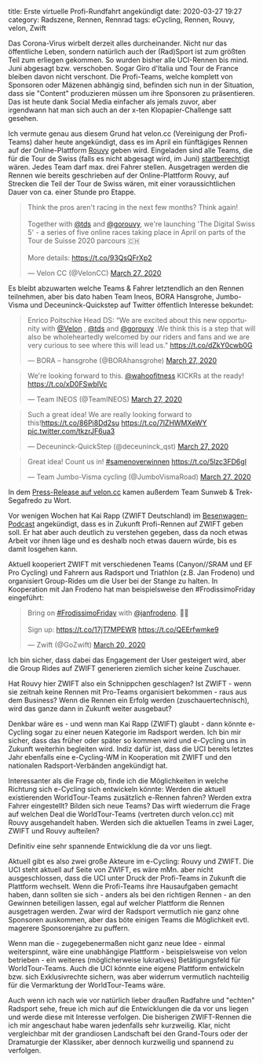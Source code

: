title: Erste virtuelle Profi-Rundfahrt angekündigt
date: 2020-03-27 19:27
category: Radszene, Rennen, Rennrad
tags: eCycling, Rennen, Rouvy, velon, Zwift

Das Corona-Virus wirbelt derzeit alles durcheinander. Nicht nur das öffentliche Leben, sondern natürlich auch der (Rad)Sport ist zum größten Teil zum erliegen gekommen. So wurden bisher alle UCI-Rennen bis mind. Juni abgesagt bzw. verschoben. Sogar Giro d'Italia und Tour de France bleiben davon nicht verschont. Die Profi-Teams, welche komplett von Sponsoren oder Mäzenen abhängig sind, befinden sich nun in der Situation, dass sie "Content" produzieren müssen um ihre Sponsoren zu präsentieren. Das ist heute dank Social Media einfacher als jemals zuvor, aber irgendwann hat man sich auch an der x-ten Klopapier-Challenge satt gesehen.

Ich vermute genau aus diesem Grund hat velon.cc (Vereinigung der Profi-Teams) daher heute angekündigt, dass es im April ein fünftägiges Rennen auf der Online-Plattform [Rouvy](http://rouvy.com) geben wird. Eingeladen sind alle Teams, die für die Tour de Swiss (falls es nicht abgesagt wird, im Juni) [startberechtigt](https://www.procyclingstats.com/race/tour-de-suisse/2020/gc/startlist) wären. Jedes Team darf max. drei Fahrer stellen.
Ausgetragen werden die Rennen wie bereits geschrieben auf der Online-Plattform Rouvy, auf Strecken die Teil der Tour de Swiss wären, mit einer voraussichtlichen Dauer von ca. einer Stunde pro Etappe.

<blockquote class="twitter-tweet"><p lang="en" dir="ltr">Think the pros aren&#39;t racing in the next few months? Think again! <br><br>Together with <a href="https://twitter.com/tds?ref_src=twsrc%5Etfw">@tds</a> and <a href="https://twitter.com/gorouvy?ref_src=twsrc%5Etfw">@gorouvy</a>, we&#39;re launching &#39;The Digital Swiss 5&#39; - a series of five online races taking place in April on parts of the Tour de Suisse 2020 parcours 🇨🇭<br><br>More details: <a href="https://t.co/93QsQFrXp2">https://t.co/93QsQFrXp2</a></p>&mdash; Velon CC (@VelonCC) <a href="https://twitter.com/VelonCC/status/1243525766136172545?ref_src=twsrc%5Etfw">March 27, 2020</a></blockquote> <script async src="https://platform.twitter.com/widgets.js" charset="utf-8"></script>

Es bleibt abzuwarten welche Teams & Fahrer letztendlich an den Rennen teilnehmen, aber bis dato haben Team Ineos, BORA Hansgrohe, Jumbo-Visma und Deceuninck-Quickstep auf Twitter öffentlich Interesse bekundet:

<blockquote class="twitter-tweet"><p lang="en" dir="ltr">Enrico Poitschke Head DS: “We are excited about this new opportunity with <a href="https://twitter.com/velon?ref_src=twsrc%5Etfw">@Velon</a> , <a href="https://twitter.com/tds?ref_src=twsrc%5Etfw">@tds</a> and <a href="https://twitter.com/gorouvy?ref_src=twsrc%5Etfw">@gorouvy</a> .We think this is a step that will also be wholeheartedly welcomed by our riders and fans and we are very curious to see where this will lead us.&quot; <a href="https://t.co/dZkY0cwb0G">https://t.co/dZkY0cwb0G</a></p>&mdash; BORA – hansgrohe (@BORAhansgrohe) <a href="https://twitter.com/BORAhansgrohe/status/1243530134717632513?ref_src=twsrc%5Etfw">March 27, 2020</a></blockquote> <script async src="https://platform.twitter.com/widgets.js" charset="utf-8"></script>

<blockquote class="twitter-tweet"><p lang="en" dir="ltr">We&#39;re looking forward to this. <a href="https://twitter.com/wahoofitness?ref_src=twsrc%5Etfw">@wahoofitness</a> KICKRs at the ready! <a href="https://t.co/xD0FSwblVc">https://t.co/xD0FSwblVc</a></p>&mdash; Team INEOS (@TeamINEOS) <a href="https://twitter.com/TeamINEOS/status/1243528715495190528?ref_src=twsrc%5Etfw">March 27, 2020</a></blockquote> <script async src="https://platform.twitter.com/widgets.js" charset="utf-8"></script>

<blockquote class="twitter-tweet"><p lang="en" dir="ltr">Such a great idea! We are really looking forward to this!<a href="https://t.co/86Pi8Dd2su">https://t.co/86Pi8Dd2su</a> <a href="https://t.co/7lZHWMXeWY">https://t.co/7lZHWMXeWY</a> <a href="https://t.co/tkzrJF6ua3">pic.twitter.com/tkzrJF6ua3</a></p>&mdash; Deceuninck-QuickStep (@deceuninck_qst) <a href="https://twitter.com/deceuninck_qst/status/1243535347486724096?ref_src=twsrc%5Etfw">March 27, 2020</a></blockquote> <script async src="https://platform.twitter.com/widgets.js" charset="utf-8"></script>

<blockquote class="twitter-tweet"><p lang="en" dir="ltr">Great idea! Count us in! <a href="https://twitter.com/hashtag/samenoverwinnen?src=hash&amp;ref_src=twsrc%5Etfw">#samenoverwinnen</a> <a href="https://t.co/5lzc3FD6gl">https://t.co/5lzc3FD6gl</a></p>&mdash; Team Jumbo-Visma cycling (@JumboVismaRoad) <a href="https://twitter.com/JumboVismaRoad/status/1243527009327857664?ref_src=twsrc%5Etfw">March 27, 2020</a></blockquote> <script async src="https://platform.twitter.com/widgets.js" charset="utf-8"></script>

In dem [Press-Release auf velon.cc](https://www.velon.cc/news/2020/3/26/worlds-best-professional-teams-gear-up-for-the-digital-swiss-5) kamen außerdem Team Sunweb & Trek-Segafredo zu Wort.

Vor wenigen Wochen hat Kai Rapp (ZWIFT Deutschland) im [Besenwagen-Podcast](https://www.besenwagen.com) angekündigt, dass es in Zukunft Profi-Rennen auf ZWIFT geben soll. Er hat aber auch deutlich zu verstehen gegeben, dass da noch etwas Arbeit vor ihnen läge und es deshalb noch etwas dauern würde, bis es damit losgehen kann.

Aktuell kooperiert ZWIFT mit verschiedenen Teams (Canyon//SRAM und EF Pro Cycling) und Fahrern aus Radsport und Triathlon (z.B. Jan Frodeno) und organisiert Group-Rides um die User bei der Stange zu halten. In Kooperation mit Jan Frodeno hat man beispielsweise den #FrodissimoFriday eingeführt:

<blockquote class="twitter-tweet"><p lang="en" dir="ltr">Bring on <a href="https://twitter.com/hashtag/FrodissimoFriday?src=hash&amp;ref_src=twsrc%5Etfw">#FrodissimoFriday</a> with <a href="https://twitter.com/janfrodeno?ref_src=twsrc%5Etfw">@janfrodeno</a>. 🥳🙌<br><br>Sign up: <a href="https://t.co/17jT7MPEWR">https://t.co/17jT7MPEWR</a> <a href="https://t.co/QEErfwmke9">https://t.co/QEErfwmke9</a></p>&mdash; Zwift (@GoZwift) <a href="https://twitter.com/GoZwift/status/1240969448741371906?ref_src=twsrc%5Etfw">March 20, 2020</a></blockquote> <script async src="https://platform.twitter.com/widgets.js" charset="utf-8"></script>


Ich bin sicher, dass dabei das Engagement der User gesteigert wird, aber die Group Rides auf ZWIFT generieren ziemlich sicher keine Zuschauer.

Hat Rouvy hier ZWIFT also ein Schnippchen geschlagen? Ist ZWIFT - wenn sie zeitnah keine Rennen mit Pro-Teams organisiert bekommen - raus aus dem Business? Wenn die Rennen ein Erfolg werden (zuschauertechnisch), wird das ganze dann in Zukunft weiter ausgebaut?

Denkbar wäre es - und wenn man Kai Rapp (ZWIFT) glaubt - dann könnte e-Cycling sogar zu einer neuen Kategorie im Radsport werden.
Ich bin mir sicher, dass das früher oder später so kommen wird und e-Cycling uns in Zukunft weiterhin begleiten wird. Indiz dafür ist, dass die UCI bereits letztes Jahr ebenfalls eine e-Cycling-WM in Kooperation mit ZWIFT und den nationalen Radsport-Verbänden angekündigt hat.

Interessanter als die Frage ob, finde ich die Möglichkeiten in welche Richtung sich e-Cycling sich entwickeln könnte: Werden die aktuell existierenden WorldTour-Teams zusätzlich e-Rennen fahren? Werden extra Fahrer eingestellt? Bilden sich neue Teams?
Das wirft wiederrum die Frage auf welchen Deal die WorldTour-Teams (vertreten durch velon.cc) mit Rouvy ausgehandelt haben. Werden sich die aktuellen Teams in zwei Lager, ZWIFT und Rouvy aufteilen?

Definitiv eine sehr spannende Entwicklung die da vor uns liegt.

Aktuell gibt es also zwei große Akteure im e-Cycling: Rouvy und ZWIFT. Die UCI steht aktuell auf Seite von ZWIFT, es wäre mMn. aber nicht ausgeschlossen, dass die UCI unter Druck der Profi-Teams in Zukunft die Plattform wechselt. Wenn die Profi-Teams ihre Hausaufgaben gemacht haben, dann sollten sie sich - anders als bei den richtigen Rennen - an den Gewinnen beteiligen lassen, egal auf welcher Plattform die Rennen ausgetragen werden. Zwar wird der Radsport vermutlich nie ganz ohne Sponsoren auskommen, aber das böte einigen Teams die Möglichkeit evtl. magerere Sponsorenjahre zu puffern.

Wenn man die - zugegebenermaßen nicht ganz neue Idee - einmal weiterspinnt, wäre eine unabhängige Plattform - beispielsweise von velon betrieben - ein weiteres (möglicherweise lukratives) Betätigungsfeld für WorldTour-Teams. Auch die UCI könnte eine eigene Plattform entwickeln bzw. sich Exklusivrechte sichern, was aber widerrum vermutlich nachteilig für die Vermarktung der WorldTour-Teams wäre.

Auch wenn ich nach wie vor natürlich lieber draußen Radfahre und "echten" Radsport sehe, freue ich mich auf die Entwicklungen die da vor uns liegen und werde diese mit Interesse verfolgen. Die bisherigen ZWIFT-Rennen die ich mir angeschaut habe waren jedenfalls sehr kurzweilig. Klar, nicht vergleichbar mit der grandiosen Landschaft bei den Grand-Tours oder der Dramaturgie der Klassiker, aber dennoch kurzweilig und spannend zu verfolgen.